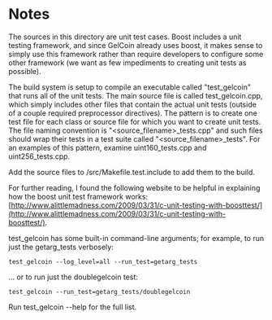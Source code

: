 # Notes
The sources in this directory are unit test cases.  Boost includes a
unit testing framework, and since GelCoin already uses boost, it makes
sense to simply use this framework rather than require developers to
configure some other framework (we want as few impediments to creating
unit tests as possible).

The build system is setup to compile an executable called "test_gelcoin"
that runs all of the unit tests.  The main source file is called
test_gelcoin.cpp, which simply includes other files that contain the
actual unit tests (outside of a couple required preprocessor
directives).  The pattern is to create one test file for each class or
source file for which you want to create unit tests.  The file naming
convention is "<source_filename>_tests.cpp" and such files should wrap
their tests in a test suite called "<source_filename>_tests".  For an
examples of this pattern, examine uint160_tests.cpp and
uint256_tests.cpp.

Add the source files to /src/Makefile.test.include to add them to the build.

For further reading, I found the following website to be helpful in
explaining how the boost unit test framework works:
[http://www.alittlemadness.com/2009/03/31/c-unit-testing-with-boosttest/](http://www.alittlemadness.com/2009/03/31/c-unit-testing-with-boosttest/).

test_gelcoin has some built-in command-line arguments; for
example, to run just the getarg_tests verbosely:

    test_gelcoin --log_level=all --run_test=getarg_tests

... or to run just the doublegelcoin test:

    test_gelcoin --run_test=getarg_tests/doublegelcoin

Run  test_gelcoin --help   for the full list.

